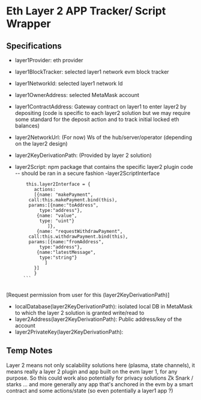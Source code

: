 # Eth Layer 2 APP Tracker/ Script Wrapper

## Specifications

- layer1Provider: eth provider
- layer1BlockTracker: selected layer1 network evm block tracker
- layer1NetworkId: selected layer1 network Id
 
- layer1OwnerAddress: selected MetaMask account
 
- layer1ContractAddress: Gateway contract on layer1 to enter layer2 by depositing (code is specific to each layer2 solution but we may require some standard for the deposit action and to track initial locked eth balances)
- layer2NetworkUrl: (For now) Ws of the hub/server/operator (depending on the layer2 design) 
- layer2KeyDerivationPath: (Provided by layer 2 solution)
- layer2Script: npm package that contains the specific layer2 plugin code -- should be ran in a secure fashion
	-layer2ScriptInterface
	
	```
	    this.layer2Interface = {
	       actions:
	       [{name: "makePayment",
		 call:this.makePayment.bind(this),
		 params:[{name:"toAddress",
		 	 type:"address"},
		 	{name: "value",
		 	 type: "uint"}
		        ]},
	        {name: "requestWithdrawPayment",
		 call:this.withdrawPayment.bind(this),
		 params:[{name:"fromAddress",
			 type:"address"},
			{name:"latestMessage",
			 type:"string"}
		       ]
	       }]
	       }
       ```


 [Request permission from user for this (layer2KeyDerivationPath)]
- localDatabase(layer2KeyDerivationPath): isolated local DB in MetaMask to which the layer 2 solution is granted write/read to
- layer2Address(layer2KeyDerivationPath): Public address/key of the account 
- layer2PrivateKey(layer2KeyDerivationPath): 


## Temp Notes
Layer 2 means not only scalability solutions here (plasma, state channels), it means really a layer 2 plugin and app built on the evm layer 1, for any purpose. So this could work also potentially for privacy solutions Zk Snark / starks ... and more generally any app that's anchored in the evm by a smart contract and some actions/state (so even potentially a layer1 app ?)